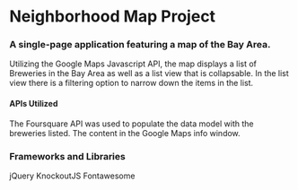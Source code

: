 # Neighborhood Map Project

### A single-page application featuring a map of the Bay Area.

Utilizing the Google Maps Javascript API, the map displays a list of Breweries in the Bay Area as well as a list view that is collapsable. In the list view there is a filtering option to narrow down the items in the list.

#### APIs Utilized
The Foursquare API was used to populate the data model with the breweries listed. The content in the Google Maps info window.

### Frameworks and Libraries
jQuery
KnockoutJS
Fontawesome
